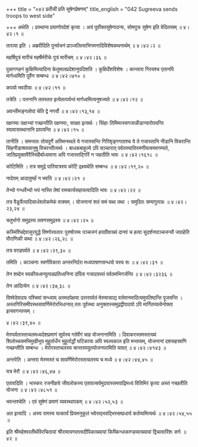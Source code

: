 +++
title = "०४२ प्रतीचीं प्रति सुषेणप्रेषणम्"
title_english = "042 Sugreeva sends troops to west side"

+++
अथेति । प्रस्थाप्य प्रयाणोपदेशं कृत्वा । अयं पूर्वोक्तसुषेणादन्यः, सोमपुत्रः सुषेण इति वेदितव्यम्  ॥  ४।४२।१  ॥   

  

ताराया इति । अब्रवीदिति पुनर्वचनं प्राञ्जलित्वाभिगमनादिविशेषकथनार्थम्  ॥  ४।४२।२  ॥   

  

महर्षिपुत्रं मारीचं महर्षेर्मरीचेः पुत्रं मारीचम्  ॥  ४।४२।३६  ॥   

  

पुन्नागगहनं कुक्षिमित्यादिना केतुमालप्रदेशानुपदिशति । कुक्षिर्देशविशेषः । कान्तारा गिरयश्च एतानपि मार्गध्वमिति पूर्वेण सम्बन्धः  ॥  ४।४२।७१०  ॥   

  

कपयो भवदीयाः  ॥  ४।४२।११  ॥   

  

तत्रेति । पत्तनानि ततस्तत इत्येतत्पर्यन्तं मार्गध्वमित्यनुषज्यते  ॥  ४।४२।१२  ॥   

  

अवन्तीमङ्गलोपां चेति द्वे नगर्यौ  ॥  ४।४२।१३,१४  ॥   

  

पक्षगमाः पक्षाभ्यां गच्छन्तीति पक्षगमाः, सपक्षा इत्यर्थः । सिंहाः तिमिमत्स्यगजान्नीडान्यारोपयन्ति स्वावासस्थानानि प्रापयन्ति  ॥  ४।४२।१५  ॥   

  

तानीति । समन्ततः तोयपूर्णे अस्मिन्स्थले ये गजास्सन्ति गिरिशृङ्गगताश्च ये ते गजास्तानि नीडानि विचरान्ति सिंहनीडाश्रयसानुषु विचरन्तीत्यर्थः । बाधकबाहुल्ये ऽपि सञ्चारात् पर्वतस्यातिरमणीयत्वमवगम्यते, जातिप्रयुक्तवैरैस्सिंहैर्बाध्यमाना अपि गजास्तद्गिरिं न जहतीति भावः  ॥  ४।४२।१६१८  ॥   

  

कोटिमिति । तत्र समुद्रे पारियात्रस्य कोटिं द्रक्ष्यथेति सम्बन्धः  ॥  ४।४२।१९,२०  ॥   

  

नादेयम् आदातुमर्हं न भवति  ॥  ४।४२।२१  ॥   

  

तेभ्यो गन्धर्वेभ्यो भयं नास्ति तेषां रामकार्यसहायत्वादिति भावः  ॥  ४।४२।२२  ॥   

  

तत्र वैडूर्येत्यादिसार्धश्लोकमेकं वाक्यम् । योजनानां शतं समं यथा तथा । समुदितः सम्यगुत्पन्नः  ॥  ४।४२।२३,२४  ॥   

  

चतुर्भागो समुद्रस्य लवणसमुद्रस्य  ॥  ४।४२।२५  ॥   

  

कस्मिंश्चिद्देवासुरयुद्धे विष्णोरवतारः पुरुषोत्तमः पञ्चजनं हयग्रीवाख्यं दानवं च हत्वा सुदर्शनपाञ्चजन्यौ जग्राहेति पौराणिकी कथा  ॥  ४।४२।२६,२८  ॥   

  

तत्र वराहपर्वते  ॥  ४।४२।२९,३०  ॥   

  

तमिति । काञ्चनाः स्वर्णविकारा अन्तरनिर्दरा मध्यपाषाणसन्धयो यस्य सः  ॥  ४।४२।३१  ॥   

  

तेन शब्देन स्वकीयध्वन्युत्पन्नप्रतिध्वनिना दर्पिता गजादयस्तं पर्वतमभिगर्जन्ति  ॥  ४।४२।३२३६  ॥   

  

तेन आदित्येन  ॥  ४।४२।३७,३८  ॥   

  

विश्वेदेवादयः पश्चिमां सन्ध्याम् अस्मदपेक्षया उत्तरपर्वतं मेरुमासाद्य वर्तमानमादित्यमुपतिष्ठन्ति पूजयन्ति । अस्तगिरिसमीपस्थसावर्णिमेरोरभिधानात् ततः पूर्वस्था अनुक्तास्समुद्रद्वीपादयो ऽपि मार्गितव्यत्वेनोक्ता इत्यवगन्तव्यम् ।  

४।४२।३९,४०  ॥   

मेरुपर्वतास्ताचलमध्यदेशप्रमाणं सूर्यस्य गतेर्वेगं चाह योजनानामिति । दिवाकरस्तमस्ताख्यं शिलोच्चयमभिमुखीभूय मुहूर्तार्धेन मुहूर्तार्द्धो घटिकाया अपि स्वल्पकाल इति मन्तव्यम्, योजनानां दशसहस्राणि गच्छन्तीति सम्बन्धः । मेरोरस्ताचलस्य चान्तरमयुतयोजनपरमिति यावत्  ॥  ४।४२।४१४३  ॥   

  

अन्तरेति । अन्तरा मेरुमस्तं च सावर्णिमेरोरस्ताचलस्य च मध्ये  ॥  ४।४२।४४,४५  ॥   

  

यत्र मेरौ  ॥  ४।४२।४६,४७  ॥   

  

एतावदिति । भास्करः रजनीक्षये जीवलोकस्य एतावत्सर्वमुदयास्तमयाद्रिमध्यं वितिमिरं कृत्वा अस्तं गच्छतीति योजना  ॥  ४।४२।४८५१  ॥   

  

भवन्तश्चेति । एवं सुषेणं प्रमाणं व्यवस्थापकम्  ॥  ४।४२।५२,५३  ॥   

  

अत इत्यादि । अस्य रामस्य यत्कार्यं प्रियमनुकूलं भवेत्तद्भवद्भिस्सम्प्रधार्य कर्तव्यमित्यर्थः  ॥  ४।४२।५४,५५  ॥   

  

इति श्रीमहेश्वरतीर्थविरचितायां श्रीरामायणतत्त्वदीपिकाख्यायां किष्किन्धाकाण्डव्याख्यायां द्विचत्वारिंशः सर्गः  ॥  ४२  ॥   

  

